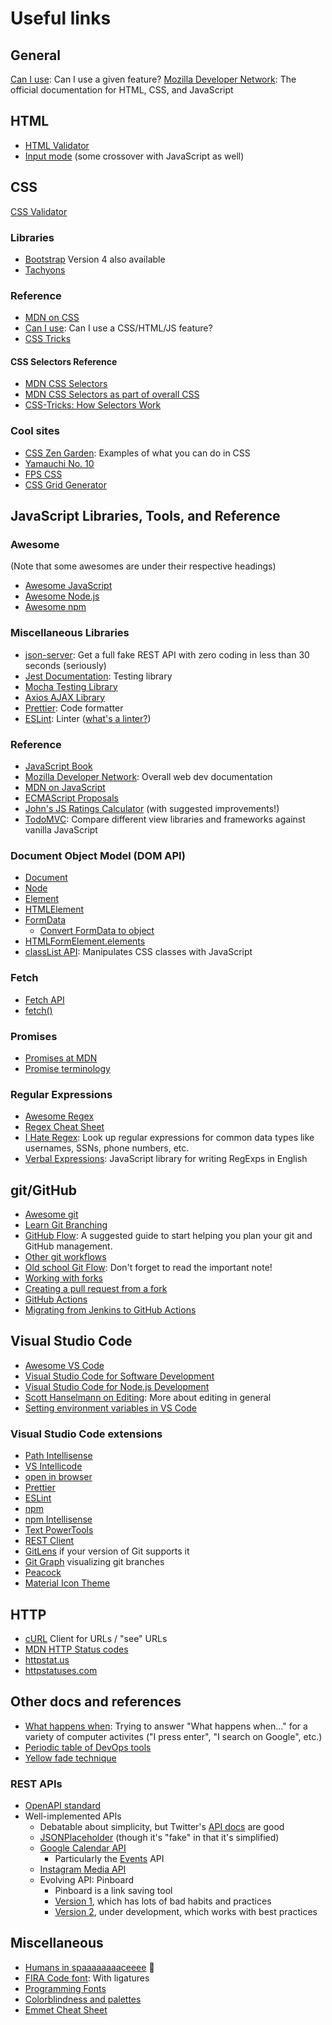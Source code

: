 # Useful links

## General

[Can I use](https://caniuse.com/): Can I use a given feature?
[Mozilla Developer Network](https://developer.mozilla.org/en-US/): The official documentation for HTML, CSS, and JavaScript

## HTML

- [HTML Validator](https://validator.w3.org/)
- [Input mode](https://css-tricks.com/everything-you-ever-wanted-to-know-about-inputmode/) (some crossover with JavaScript as well)

## CSS

[CSS Validator](https://jigsaw.w3.org/css-validator/)

### Libraries

- [Bootstrap](https://getbootstrap.com/docs) Version 4 also available
- [Tachyons](https://tachyons.io/)

### Reference

- [MDN on CSS](https://developer.mozilla.org/en-US/docs/Web/CSS)
- [Can I use](https://caniuse.com/): Can I use a CSS/HTML/JS feature?
- [CSS Tricks](https://css-tricks.com/)

#### CSS Selectors Reference

- [MDN CSS Selectors](https://developer.mozilla.org/en-US/docs/Web/CSS/CSS_Selectors)
- [MDN CSS Selectors as part of overall CSS](https://developer.mozilla.org/en-US/docs/Learn/CSS/Building_blocks/Selectors)
- [CSS-Tricks: How Selectors Work](https://css-tricks.com/how-css-selectors-work/)

### Cool sites

- [CSS Zen Garden](http://www.csszengarden.com/221/): Examples of what you can do in CSS
- [Yamauchi No. 10](https://y-n10.com/)
- [FPS CSS](https://keithclark.co.uk/labs/css-fps/)
- [CSS Grid Generator](https://cssgrid-generator.netlify.app/)

## JavaScript Libraries, Tools, and Reference

### Awesome

(Note that some awesomes are under their respective headings)

- [Awesome JavaScript](https://github.com/sorrycc/awesome-javascript)
- [Awesome Node.js](https://github.com/sindresorhus/awesome-nodejs)
- [Awesome npm](https://github.com/sindresorhus/awesome-npm)

### Miscellaneous Libraries

- [json-server](https://github.com/typicode/json-server): Get a full fake REST API with zero coding in less than 30 seconds (seriously)
- [Jest Documentation](https://jestjs.io/docs/getting-started): Testing library
- [Mocha Testing Library](https://mochajs.org/)
- [Axios AJAX Library](https://axios-http.com/docs/api_intro)
- [Prettier](https://prettier.io/): Code formatter
- [ESLint](https://eslint.org/): Linter ([what's a linter?](https://sourcelevel.io/blog/what-is-a-linter-and-why-your-team-should-use-it))

### Reference

- [JavaScript Book](javascriptbook.com/code/)
- [Mozilla Developer Network](https://developer.mozilla.org/): Overall web dev documentation
- [MDN on JavaScript](https://developer.mozilla.org/en-US/docs/Web/JavaScript)
- [ECMAScript Proposals](https://github.com/tc39/proposals)
- [John's JS Ratings Calculator](https://github.com/johnpaxton-tjx/JS-RatingsCalculator) (with suggested improvements!)
- [TodoMVC](https://todomvc.com/): Compare different view libraries and frameworks against vanilla JavaScript

### Document Object Model (DOM API)

- [Document](https://developer.mozilla.org/en-US/docs/Web/API/Document)
- [Node](https://developer.mozilla.org/en-US/docs/Web/API/Node)
- [Element](https://developer.mozilla.org/en-US/docs/Web/API/Element)
- [HTMLElement](https://developer.mozilla.org/en-US/docs/Web/API/HTMLElement)
- [FormData](https://developer.mozilla.org/en-US/docs/Web/API/FormData/FormData)
  - [Convert FormData to object](https://stackoverflow.com/questions/41431322/how-to-convert-formdata-html5-object-to-json)
- [HTMLFormElement.elements](https://developer.mozilla.org/en-US/docs/Web/API/HTMLFormElement/elements)
- [classList API](https://developer.mozilla.org/en-US/docs/Web/API/Element/classList): Manipulates CSS classes with JavaScript

### Fetch

- [Fetch API](https://developer.mozilla.org/en-US/docs/Web/API/Fetch_API)
- [fetch()](https://developer.mozilla.org/en-US/docs/Web/API/fetch)

### Promises

- [Promises at MDN](https://developer.mozilla.org/en-US/docs/Web/JavaScript/Reference/Global_Objects/Promise)
- [Promise terminology](https://stackoverflow.com/a/56850392)

### Regular Expressions

- [Awesome Regex](https://github.com/aloisdg/awesome-regex)
- [Regex Cheat Sheet](https://remram44.github.io/regex-cheatsheet/regex.html)
- [I Hate Regex](https://ihateregex.io/): Look up regular expressions for common data types like usernames, SSNs, phone numbers, etc.
- [Verbal Expressions](https://github.com/VerbalExpressions/JSVerbalExpressions): JavaScript library for writing RegExps in English

## git/GitHub

- [Awesome git](https://github.com/dictcp/awesome-git)
- [Learn Git Branching](https://learngitbranching.js.org/?locale=en_US)
- [GitHub Flow](https://guides.github.com/introduction/flow/): A suggested guide to start helping you plan your git and GitHub management.
- [Other git workflows](https://buddy.works/blog/5-types-of-git-workflows)
- [Old school Git Flow](https://nvie.com/posts/a-successful-git-branching-model/): Don't forget to read the important note!
- [Working with forks](https://docs.github.com/en/github/collaborating-with-pull-requests/working-with-forks)
- [Creating a pull request from a fork](https://docs.github.com/en/github/collaborating-with-pull-requests/proposing-changes-to-your-work-with-pull-requests/creating-a-pull-request-from-a-fork)
- [GitHub Actions](https://docs.github.com/en/actions)
- [Migrating from Jenkins to GitHub Actions](https://docs.github.com/en/actions/migrating-to-github-actions/migrating-from-jenkins-to-github-actions)

## Visual Studio Code

- [Awesome VS Code](https://github.com/viatsko/awesome-vscode)
- [Visual Studio Code for Software Development](https://app.pluralsight.com/guides/visual-studio-code-for-software-development)
- [Visual Studio Code for Node.js Development](https://app.pluralsight.com/guides/visual-studio-code-for-node.js-development)
- [Scott Hanselmann on Editing](https://www.youtube.com/watch?v=gSMyLMZYjz8): More about editing in general
- [Setting environment variables in VS Code](https://stackoverflow.com/questions/43983718/set-global-path-environment-variable-in-vs-code)

### Visual Studio Code extensions

- [Path Intellisense](https://marketplace.visualstudio.com/items?itemName=christian-kohler.path-intellisense)
- [VS Intellicode](https://marketplace.visualstudio.com/items?itemName=VisualStudioExptTeam.vscodeintellicode)
- [open in browser](https://marketplace.visualstudio.com/items?itemName=techer.open-in-browser)
- [Prettier](https://marketplace.visualstudio.com/items?itemName=esbenp.prettier-vscode)
- [ESLint](https://marketplace.visualstudio.com/items?itemName=dbaeumer.vscode-eslint)
- [npm](https://marketplace.visualstudio.com/items?itemName=eg2.vscode-npm-script)
- [npm Intellisense](https://marketplace.visualstudio.com/items?itemName=christian-kohler.npm-intellisense)
- [Text PowerTools](https://marketplace.visualstudio.com/items?itemName=qcz.text-power-tools)
- [REST Client](https://marketplace.visualstudio.com/items?itemName=humao.rest-client)
- [GitLens](https://marketplace.visualstudio.com/items?itemName=eamodio.gitlens) if your version of Git supports it
- [Git Graph](https://marketplace.visualstudio.com/items?itemName=mhutchie.git-graph) visualizing git branches
- [Peacock](https://marketplace.visualstudio.com/items?itemName=johnpapa.vscode-peacock)
- [Material Icon Theme](https://marketplace.visualstudio.com/items?itemName=PKief.material-icon-theme)

## HTTP

- [cURL](https://curl.se/) Client for URLs / "see" URLs
- [MDN HTTP Status codes](https://developer.mozilla.org/en-US/docs/Web/HTTP/Status)
- [httpstat.us](http://httpstat.us/)
- [httpstatuses.com](https://httpstatuses.com/)

## Other docs and references

- [What happens when](https://github.com/alex/what-happens-when): Trying to answer "What happens when..." for a variety of computer activites ("I press enter", "I search on Google", etc.)
- [Periodic table of DevOps tools](https://digital.ai/periodic-table-of-devops-tools)
- [Yellow fade technique](https://kamranahmed.info/blog/2016/01/30/yellow-fade-technique-in-css/)

### REST APIs

- [OpenAPI standard](https://support.smartbear.com/swaggerhub/docs/tutorials/openapi-3-tutorial.html)
- Well-implemented APIs
  - Debatable about simplicity, but Twitter's [API docs](https://developer.twitter.com/en/docs/api-reference-index) are good
  - [JSONPlaceholder](http://jsonplaceholder.typicode.com/) (though it's "fake" in that it's simplified)
  - [Google Calendar API](https://developers.google.com/calendar/api/v3/reference)
    - Particularly the [Events](https://developers.google.com/calendar/api/v3/reference#Events) API
  - [Instagram Media API](https://developers.facebook.com/docs/instagram-api/reference/ig-media)
  - Evolving API: Pinboard
    - Pinboard is a link saving tool
    - [Version 1](https://pinboard.in/api/), which has lots of bad habits and practices
    - [Version 2](https://pinboard.in/api/v2/overview), under development, which works with best practices

## Miscellaneous

- [Humans in spaaaaaaaaceeee](http://open-notify.org/Open-Notify-API/People-In-Space/) :rocket:
- [FIRA Code font](https://github.com/tonsky/FiraCode): With ligatures
- [Programming Fonts](https://www.programmingfonts.org/)
- [Colorblindness and palettes](https://davidmathlogic.com/colorblind)
- [Emmet Cheat Sheet](https://docs.emmet.io/cheat-sheet/)
